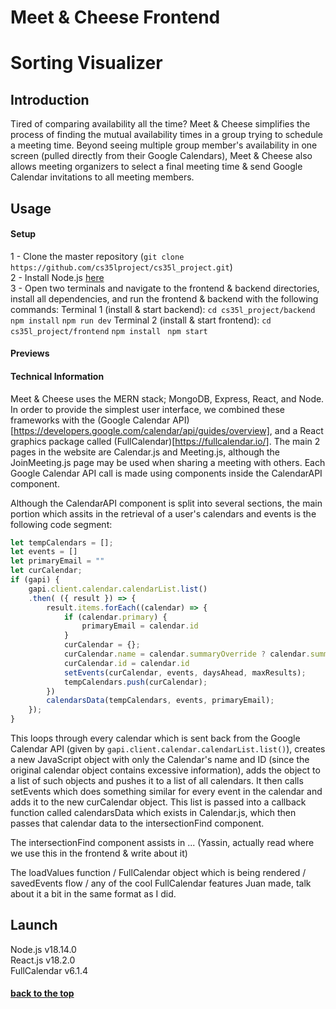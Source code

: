 # <a name="title" /> Meet & Cheese Frontend

# <a name="title" /> Sorting Visualizer

## Introduction
Tired of comparing availability all the time? Meet & Cheese simplifies the process of finding the mutual availability times in a group trying to schedule a meeting time. Beyond seeing multiple group member's availability in one screen (pulled directly from their Google Calendars), Meet & Cheese also allows meeting organizers to select a final meeting time & send Google Calendar invitations to all meeting members.

## Usage

#### Setup

1 - Clone the master repository (```git clone https://github.com/cs35lproject/cs35l_project.git```) <br>
2 - Install Node.js [here](https://nodejs.org/en/download/) <br>
3 - Open two terminals and navigate to the frontend & backend directories, install all dependencies, and run the frontend & backend with the following commands: 
Terminal 1 (install & start backend):
```cd cs35l_project/backend```
```npm install```
```npm run dev```
Terminal 2 (install & start frontend):
```cd cs35l_project/frontend```
```npm install```
``` npm start```

#### Previews

#### Technical Information

Meet & Cheese uses the MERN stack; MongoDB, Express, React, and Node. In order to provide the simplest user interface, we combined these frameworks with the (Google Calendar API)[https://developers.google.com/calendar/api/guides/overview], and a React graphics package called (FullCalendar)[https://fullcalendar.io/]. The main 2 pages in the website are Calendar.js and Meeting.js, although the JoinMeeting.js page may be used when sharing a meeting with others. Each Google Calendar API call is made using components inside the CalendarAPI component.


Although the CalendarAPI component is split into several sections, the main portion which assits in the retrieval of a user's calendars and events is the following code segment:

```js
let tempCalendars = [];
let events = []
let primaryEmail = ""
let curCalendar;
if (gapi) {
    gapi.client.calendar.calendarList.list()
    .then( ({ result }) => {
        result.items.forEach((calendar) => {
            if (calendar.primary) {
                primaryEmail = calendar.id
            }
            curCalendar = {};
            curCalendar.name = calendar.summaryOverride ? calendar.summaryOverride : calendar.summary;
            curCalendar.id = calendar.id
            setEvents(curCalendar, events, daysAhead, maxResults);
            tempCalendars.push(curCalendar);
        })
        calendarsData(tempCalendars, events, primaryEmail);
    });
}
```

This loops through every calendar which is sent back from the Google Calendar API (given by `gapi.client.calendar.calendarList.list()`), creates a new JavaScript object with only the Calendar's name and ID (since the original calendar object contains excessive information), adds the object to a list of such objects and pushes it to a list of all calendars. It then calls setEvents which does something similar for every event in the calendar and adds it to the new curCalendar object. This list is passed into a callback function called calendarsData which exists in Calendar.js, which then passes that calendar data to the intersectionFind component.

The intersectionFind component assists in ... (Yassin, actually read where we use this in the frontend & write about it)

The loadValues function / FullCalendar object which is being rendered / savedEvents flow / any of the cool FullCalendar features Juan made, talk about it a bit in the same format as I did.

## Launch
Node.js v18.14.0 <br>
React.js v18.2.0 <br>
FullCalendar v6.1.4 <br>

#### [back to the top](#title)
